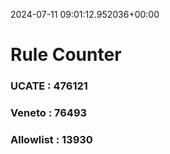 2024-07-11 09:01:12.952036+00:00
# Rule Counter 
 ### UCATE : 476121

 ### Veneto : 76493

 ### Allowlist : 13930